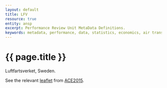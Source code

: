 ```yaml
---
layout: default
title: LFV
resource: true
entity: ansp
excerpt: Performance Review Unit MetaData Definitions.
keywords: metadata, performance, data, statistics, economics, air transport, flights, europe, cost efficiency
---
```

# {{ page.title }}

Luftfartsverket, Sweden.

See the relevant [leaflet][leaf] from [ACE2015].

[leaf]: <LFV_Sweden_ACE_2015.pdf> "ACE 2015 Benchmarking Report Factsheet: {{ page.title }}"

[ACE2015]: <http://www.eurocontrol.int/publications/atm-cost-effectiveness-ace-2015-benchmarking-report-2016-2020-outlook> "ACE 2015 Benchmarking Report"
